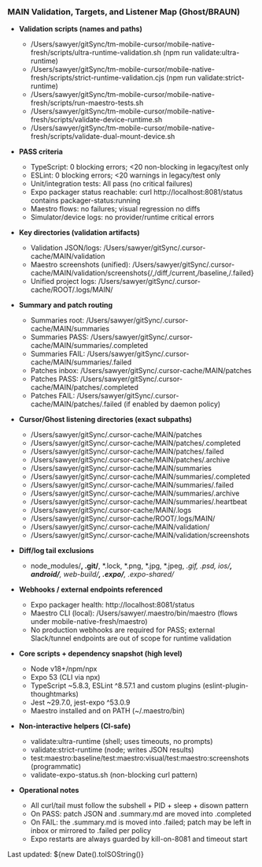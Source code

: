 ### MAIN Validation, Targets, and Listener Map (Ghost/BRAUN)

- **Validation scripts (names and paths)**
  - /Users/sawyer/gitSync/tm-mobile-cursor/mobile-native-fresh/scripts/ultra-runtime-validation.sh (npm run validate:ultra-runtime)
  - /Users/sawyer/gitSync/tm-mobile-cursor/mobile-native-fresh/scripts/strict-runtime-validation.cjs (npm run validate:strict-runtime)
  - /Users/sawyer/gitSync/tm-mobile-cursor/mobile-native-fresh/scripts/run-maestro-tests.sh
  - /Users/sawyer/gitSync/tm-mobile-cursor/mobile-native-fresh/scripts/validate-device-runtime.sh
  - /Users/sawyer/gitSync/tm-mobile-cursor/mobile-native-fresh/scripts/validate-dual-mount-device.sh

- **PASS criteria**
  - TypeScript: 0 blocking errors; <20 non-blocking in legacy/test only
  - ESLint: 0 blocking errors; <20 warnings in legacy/test only
  - Unit/integration tests: All pass (no critical failures)
  - Expo packager status reachable: curl http://localhost:8081/status contains packager-status:running
  - Maestro flows: no failures; visual regression no diffs
  - Simulator/device logs: no provider/runtime critical errors

- **Key directories (validation artifacts)**
  - Validation JSON/logs: /Users/sawyer/gitSync/.cursor-cache/MAIN/validation
  - Maestro screenshots (unified): /Users/sawyer/gitSync/.cursor-cache/MAIN/validation/screenshots{/,/diff,/current,/baseline,/.failed}
  - Unified project logs: /Users/sawyer/gitSync/.cursor-cache/ROOT/.logs/MAIN/

- **Summary and patch routing**
  - Summaries root: /Users/sawyer/gitSync/.cursor-cache/MAIN/summaries
  - Summaries PASS: /Users/sawyer/gitSync/.cursor-cache/MAIN/summaries/.completed
  - Summaries FAIL: /Users/sawyer/gitSync/.cursor-cache/MAIN/summaries/.failed
  - Patches inbox: /Users/sawyer/gitSync/.cursor-cache/MAIN/patches
  - Patches PASS: /Users/sawyer/gitSync/.cursor-cache/MAIN/patches/.completed
  - Patches FAIL: /Users/sawyer/gitSync/.cursor-cache/MAIN/patches/.failed (if enabled by daemon policy)

- **Cursor/Ghost listening directories (exact subpaths)**
  - /Users/sawyer/gitSync/.cursor-cache/MAIN/patches
  - /Users/sawyer/gitSync/.cursor-cache/MAIN/patches/.completed
  - /Users/sawyer/gitSync/.cursor-cache/MAIN/patches/.failed
  - /Users/sawyer/gitSync/.cursor-cache/MAIN/patches/.archive
  - /Users/sawyer/gitSync/.cursor-cache/MAIN/summaries
  - /Users/sawyer/gitSync/.cursor-cache/MAIN/summaries/.completed
  - /Users/sawyer/gitSync/.cursor-cache/MAIN/summaries/.failed
  - /Users/sawyer/gitSync/.cursor-cache/MAIN/summaries/.archive
  - /Users/sawyer/gitSync/.cursor-cache/MAIN/summaries/.heartbeat
  - /Users/sawyer/gitSync/.cursor-cache/MAIN/.logs
  - /Users/sawyer/gitSync/.cursor-cache/ROOT/.logs/MAIN/
  - /Users/sawyer/gitSync/.cursor-cache/MAIN/validation/
  - /Users/sawyer/gitSync/.cursor-cache/MAIN/validation/screenshots

- **Diff/log tail exclusions**
  - node_modules/**, .git/**, *.lock, *.png, *.jpg, *.jpeg, *.gif, *.psd, ios/**, android/**, web-build/**, .expo/**, .expo-shared/**

- **Webhooks / external endpoints referenced**
  - Expo packager health: http://localhost:8081/status
  - Maestro CLI (local): /Users/sawyer/.maestro/bin/maestro (flows under mobile-native-fresh/maestro)
  - No production webhooks are required for PASS; external Slack/tunnel endpoints are out of scope for runtime validation

- **Core scripts + dependency snapshot (high level)**
  - Node v18+/npm/npx
  - Expo 53 (CLI via npx)
  - TypeScript ~5.8.3, ESLint ^8.57.1 and custom plugins (eslint-plugin-thoughtmarks)
  - Jest ~29.7.0, jest-expo ^53.0.9
  - Maestro installed and on PATH (~/.maestro/bin)

- **Non-interactive helpers (CI-safe)**
  - validate:ultra-runtime (shell; uses timeouts, no prompts)
  - validate:strict-runtime (node; writes JSON results)
  - test:maestro:baseline/test:maestro:visual/test:maestro:screenshots (programmatic)
  - validate-expo-status.sh (non-blocking curl pattern)

- **Operational notes**
  - All curl/tail must follow the subshell + PID + sleep + disown pattern
  - On PASS: patch JSON and .summary.md are moved into .completed
  - On FAIL: the .summary.md is moved into .failed; patch may be left in inbox or mirrored to .failed per policy
  - Expo restarts are always guarded by kill-on-8081 and timeout start

Last updated: ${new Date().toISOString()}


